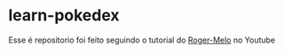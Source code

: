 # learn-pokedex

Esse é repositorio foi feito seguindo o tutorial do [Roger-Melo](https://github.com/Roger-Melo) no Youtube
